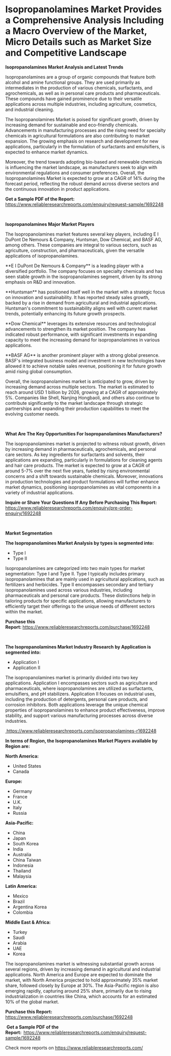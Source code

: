 <p><h1>Isopropanolamines Market Provides a Comprehensive Analysis Including a Macro Overview of the Market, Micro Details such as Market Size and Competitive Landscape</h1></p><p><strong>Isopropanolamines Market Analysis and Latest Trends</strong></p>
<p><p>Isopropanolamines are a group of organic compounds that feature both alcohol and amine functional groups. They are used primarily as intermediates in the production of various chemicals, surfactants, and agrochemicals, as well as in personal care products and pharmaceuticals. These compounds have gained prominence due to their versatile applications across multiple industries, including agriculture, cosmetics, and industrial cleaning.</p><p>The Isopropanolamines Market is poised for significant growth, driven by increasing demand for sustainable and eco-friendly chemicals. Advancements in manufacturing processes and the rising need for specialty chemicals in agricultural formulations are also contributing to market expansion. The growing emphasis on research and development for new applications, particularly in the formulation of surfactants and emulsifiers, is expected to enhance market dynamics.</p><p>Moreover, the trend towards adopting bio-based and renewable chemicals is influencing the market landscape, as manufacturers seek to align with environmental regulations and consumer preferences. Overall, the Isopropanolamines Market is expected to grow at a CAGR of 14% during the forecast period, reflecting the robust demand across diverse sectors and the continuous innovation in product applications.</p></p>
<p><strong>Get a Sample PDF of the Report:&nbsp;</strong> <a href="https://www.reliableresearchreports.com/enquiry/request-sample/1692248?utm_campaign=40&utm_medium=2&utm_source=Github&utm_content=ia&utm_term=27032025&utm_id=isopropanolamines">https://www.reliableresearchreports.com/enquiry/request-sample/1692248</a></p>
<p>&nbsp;</p>
<p><strong>Isopropanolamines Major Market Players</strong></p>
<p><p>The Isopropanolamines market features several key players, including E I DuPont De Nemours & Company, Huntsman, Dow Chemical, and BASF AG, among others. These companies are integral to various sectors, such as agriculture, construction, and pharmaceuticals, given the versatile applications of isopropanolamines.</p><p>**E I DuPont De Nemours & Company** is a leading player with a diversified portfolio. The company focuses on specialty chemicals and has seen stable growth in the isopropanolamines segment, driven by its strong emphasis on R&D and innovation.</p><p>**Huntsman** has positioned itself well in the market with a strategic focus on innovation and sustainability. It has reported steady sales growth, backed by a rise in demand from agricultural and industrial applications. Huntsman's commitment to sustainability aligns well with current market trends, potentially enhancing its future growth prospects.</p><p>**Dow Chemical** leverages its extensive resources and technological advancements to strengthen its market position. The company has indicated robust performance, with significant investments in expanding capacity to meet the increasing demand for isopropanolamines in various applications.</p><p>**BASF AG** is another prominent player with a strong global presence. BASF's integrated business model and investment in new technologies have allowed it to achieve notable sales revenue, positioning it for future growth amid rising global consumption.</p><p>Overall, the isopropanolamines market is anticipated to grow, driven by increasing demand across multiple sectors. The market is estimated to reach around USD 1 billion by 2026, growing at a CAGR of approximately 5%. Companies like Shell, Nanjing Hongbaoli, and others also continue to contribute significantly to the market landscape through strategic partnerships and expanding their production capabilities to meet the evolving customer needs.</p></p>
<p>&nbsp;</p>
<p><strong>What Are The Key Opportunities For Isopropanolamines Manufacturers?</strong></p>
<p><p>The isopropanolamines market is projected to witness robust growth, driven by increasing demand in pharmaceuticals, agrochemicals, and personal care sectors. As key ingredients for surfactants and solvents, their applications are expanding, particularly in formulations for cleaning agents and hair care products. The market is expected to grow at a CAGR of around 5-7% over the next five years, fueled by rising environmental concerns and a shift towards sustainable chemicals. Moreover, innovations in production technologies and product formulations will further enhance market dynamics, positioning isopropanolamines as vital components in a variety of industrial applications.</p></p>
<p><strong>Inquire or Share Your Questions If Any Before Purchasing This Report:</strong> <a href="https://www.reliableresearchreports.com/enquiry/pre-order-enquiry/1692248?utm_campaign=40&utm_medium=2&utm_source=Github&utm_content=ia&utm_term=27032025&utm_id=isopropanolamines">https://www.reliableresearchreports.com/enquiry/pre-order-enquiry/1692248</a></p>
<p>&nbsp;</p>
<p><strong>Market Segmentation</strong></p>
<p><strong>The Isopropanolamines Market Analysis by types is segmented into:</strong></p>
<p><ul><li>Type I</li><li>Type II</li></ul></p>
<p><p>Isopropanolamines are categorized into two main types for market segmentation: Type I and Type II. Type I typically includes primary isopropanolamines that are mainly used in agricultural applications, such as fertilizers and herbicides. Type II encompasses secondary and tertiary isopropanolamines used across various industries, including pharmaceuticals and personal care products. These distinctions help in tailoring products for specific applications, allowing manufacturers to efficiently target their offerings to the unique needs of different sectors within the market.</p></p>
<p><strong>Purchase this Report:&nbsp;</strong><a href="https://www.reliableresearchreports.com/purchase/1692248?utm_campaign=40&utm_medium=2&utm_source=Github&utm_content=ia&utm_term=27032025&utm_id=isopropanolamines">https://www.reliableresearchreports.com/purchase/1692248</a></p>
<p>&nbsp;</p>
<p><strong>The Isopropanolamines Market Industry Research by Application is segmented into:</strong></p>
<p><ul><li>Application I</li><li>Application II</li></ul></p>
<p><p>The isopropanolamines market is primarily divided into two key applications. Application I encompasses sectors such as agriculture and pharmaceuticals, where isopropanolamines are utilized as surfactants, emulsifiers, and pH stabilizers. Application II focuses on industrial uses, including the production of detergents, personal care products, and corrosion inhibitors. Both applications leverage the unique chemical properties of isopropanolamines to enhance product effectiveness, improve stability, and support various manufacturing processes across diverse industries.</p></p>
<p><a href="https://www.reliableresearchreports.com/isopropanolamines-r1692248?utm_campaign=40&utm_medium=2&utm_source=Github&utm_content=ia&utm_term=27032025&utm_id=isopropanolamines">&nbsp;https://www.reliableresearchreports.com/isopropanolamines-r1692248</a></p>
<p><strong>In terms of Region, the Isopropanolamines Market Players available by Region are:</strong></p>
<p>
    <p> <strong> North America: </strong>
        <ul>
            <li>United States</li>
            <li>Canada</li>
        </ul>
        </p> 
    <p> <strong> Europe: </strong>
        <ul>
            <li>Germany</li>
            <li>France</li>
            <li>U.K.</li>
            <li>Italy</li>
            <li>Russia</li>
        </ul>
        </p> 
    <p> <strong> Asia-Pacific: </strong>
        <ul>
            <li>China</li>
            <li>Japan</li>
            <li>South Korea</li>
            <li>India</li>
            <li>Australia</li>
            <li>China Taiwan</li>
            <li>Indonesia</li>
            <li>Thailand</li>
            <li>Malaysia</li>
        </ul>
        </p> 
    <p> <strong> Latin America: </strong>
        <ul>
            <li>Mexico</li>
            <li>Brazil</li>
            <li>Argentina Korea</li>
            <li>Colombia</li>
        </ul>
        </p> 
    <p> <strong> Middle East & Africa: </strong>
        <ul>
            <li>Turkey</li>
            <li>Saudi</li>
            <li>Arabia</li>
            <li>UAE</li>
            <li>Korea</li>
        </ul>
    </p>
    </p>
<p><p>The isopropanolamines market is witnessing substantial growth across several regions, driven by increasing demand in agricultural and industrial applications. North America and Europe are expected to dominate the market, with North America projected to hold approximately 35% market share, followed closely by Europe at 30%. The Asia-Pacific region is also emerging rapidly, capturing around 25% share, primarily due to rising industrialization in countries like China, which accounts for an estimated 10% of the global market.</p></p>
<p><strong>Purchase this Report: </strong><a href="https://www.reliableresearchreports.com/purchase/1692248?utm_campaign=40&utm_medium=2&utm_source=Github&utm_content=ia&utm_term=27032025&utm_id=isopropanolamines">https://www.reliableresearchreports.com/purchase/1692248</a></p>
<p>&nbsp;<strong>Get a Sample PDF of the Report:&nbsp;&nbsp;</strong><a href="https://www.reliableresearchreports.com/enquiry/request-sample/1692248?utm_campaign=40&utm_medium=2&utm_source=Github&utm_content=ia&utm_term=27032025&utm_id=isopropanolamines">https://www.reliableresearchreports.com/enquiry/request-sample/1692248</a></p>
<p><strong></strong></p>
<p>Check more reports on <a href="https://www.reliableresearchreports.com/?utm_campaign=40&utm_medium=2&utm_source=Github&utm_content=ia&utm_term=27032025&utm_id=isopropanolamines">https://www.reliableresearchreports.com/</a></p>
